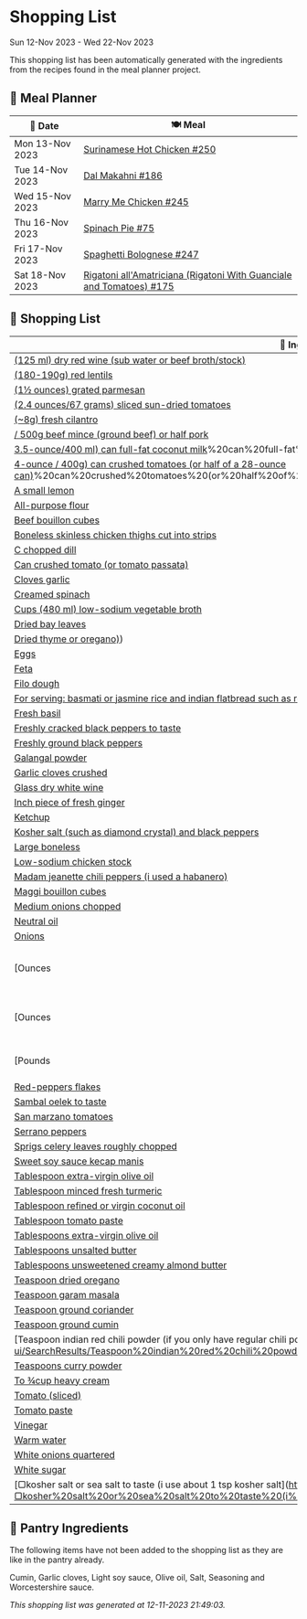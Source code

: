# Shopping List

Sun 12-Nov 2023 - Wed 22-Nov 2023

This shopping list has been automatically generated with the ingredients from the recipes found in the meal planner project.

## 📅 Meal Planner

|📅 Date| 🍽️ Meal|
|----|----|
|Mon 13-Nov 2023|[Surinamese Hot Chicken #250](https://github.com/bryanbr23/Recipes/issues/250)|
|Tue 14-Nov 2023|[Dal Makahni #186](https://github.com/bryanbr23/Recipes/issues/186)|
|Wed 15-Nov 2023|[Marry Me Chicken #245](https://github.com/bryanbr23/Recipes/issues/245)|
|Thu 16-Nov 2023|[Spinach Pie #75](https://github.com/bryanbr23/Recipes/issues/75)|
|Fri 17-Nov 2023|[Spaghetti Bolognese #247](https://github.com/bryanbr23/Recipes/issues/247)|
|Sat 18-Nov 2023|[Rigatoni all'Amatriciana (Rigatoni With Guanciale and Tomatoes) #175](https://github.com/bryanbr23/Recipes/issues/175)|

## 🛒 Shopping List

| 🍌 Ingredient| ⚖️ Measurement|
|----------|-----------|
|[(125 ml) dry red wine (sub water or beef broth/stock)](https://www.sainsburys.co.uk/gol-ui/SearchResults/(125%20ml)%20dry%20red%20wine%20(sub%20water%20or%20beef%20broth/stock))|1/2 cup|
|[(180-190g) red lentils](https://www.sainsburys.co.uk/gol-ui/SearchResults/(180-190g)%20red%20lentils)|1 cup|
|[(1½ ounces) grated parmesan](https://www.sainsburys.co.uk/gol-ui/SearchResults/(1½%20ounces)%20grated%20parmesan)|½cup|
|[(2.4 ounces/67 grams) sliced sun-dried tomatoes](https://www.sainsburys.co.uk/gol-ui/SearchResults/(2.4%20ounces/67%20grams)%20sliced%20sun-dried%20tomatoes)|⅓cup|
|[(~8g) fresh cilantro](https://www.sainsburys.co.uk/gol-ui/SearchResults/(~8g)%20fresh%20cilantro)|1/2 cup|
|[/ 500g beef mince (ground beef) or half pork](https://www.sainsburys.co.uk/gol-ui/SearchResults//%20500g%20beef%20mince%20(ground%20beef)%20or%20half%20pork)|1 lb|
|[3.5-ounce/400 ml) can full-fat coconut milk](https://www.sainsburys.co.uk/gol-ui/SearchResults/3.5-ounce/400%20ml)%20can%20full-fat%20coconut%20milk)|1|
|[4-ounce / 400g) can crushed tomatoes (or half of a 28-ounce can)](https://www.sainsburys.co.uk/gol-ui/SearchResults/4-ounce%20/%20400g)%20can%20crushed%20tomatoes%20(or%20half%20of%20a%2028-ounce%20can))|1|
|[A small lemon](https://www.sainsburys.co.uk/gol-ui/SearchResults/A%20small%20lemon)|1/2|
|[All-purpose flour](https://www.sainsburys.co.uk/gol-ui/SearchResults/All-purpose%20flour)|¼ cup|
|[Beef bouillon cubes](https://www.sainsburys.co.uk/gol-ui/SearchResults/Beef%20bouillon%20cubes)|2|
|[Boneless skinless chicken thighs cut into strips](https://www.sainsburys.co.uk/gol-ui/SearchResults/Boneless%20skinless%20chicken%20thighs%20cut%20into%20strips)|1 kg|
|[C chopped dill](https://www.sainsburys.co.uk/gol-ui/SearchResults/C%20chopped%20dill)|1/2|
|[Can crushed tomato (or tomato passata)](https://www.sainsburys.co.uk/gol-ui/SearchResults/Can%20crushed%20tomato%20(or%20tomato%20passata))|800g / 28 oz|
|[Cloves garlic](https://www.sainsburys.co.uk/gol-ui/SearchResults/Cloves%20garlic)|1|
|[Creamed spinach](https://www.sainsburys.co.uk/gol-ui/SearchResults/Creamed%20spinach)|800g|
|[Cups (480 ml) low-sodium vegetable broth](https://www.sainsburys.co.uk/gol-ui/SearchResults/Cups%20(480%20ml)%20low-sodium%20vegetable%20broth)|2|
|[Dried bay leaves](https://www.sainsburys.co.uk/gol-ui/SearchResults/Dried%20bay%20leaves)|2|
|[Dried thyme or oregano)](https://www.sainsburys.co.uk/gol-ui/SearchResults/Dried%20thyme%20or%20oregano))|2 sprigs fresh thyme (or 1/2 tsp|
|[Eggs](https://www.sainsburys.co.uk/gol-ui/SearchResults/Eggs)|1|
|[Feta](https://www.sainsburys.co.uk/gol-ui/SearchResults/Feta)|400g|
|[Filo dough](https://www.sainsburys.co.uk/gol-ui/SearchResults/Filo%20dough)||
|[For serving: basmati or jasmine rice and indian flatbread such as roti](https://www.sainsburys.co.uk/gol-ui/SearchResults/For%20serving:%20basmati%20or%20jasmine%20rice%20and%20indian%20flatbread%20such%20as%20roti)||
|[Fresh basil](https://www.sainsburys.co.uk/gol-ui/SearchResults/Fresh%20basil)||
|[Freshly cracked black peppers to taste](https://www.sainsburys.co.uk/gol-ui/SearchResults/Freshly%20cracked%20black%20peppers%20to%20taste)||
|[Freshly ground black peppers](https://www.sainsburys.co.uk/gol-ui/SearchResults/Freshly%20ground%20black%20peppers)||
|[Galangal powder](https://www.sainsburys.co.uk/gol-ui/SearchResults/Galangal%20powder)|2 tsp|
|[Garlic cloves crushed](https://www.sainsburys.co.uk/gol-ui/SearchResults/Garlic%20cloves%20crushed)|4|
|[Glass dry white wine](https://www.sainsburys.co.uk/gol-ui/SearchResults/Glass%20dry%20white%20wine)|½|
|[Inch piece of fresh ginger](https://www.sainsburys.co.uk/gol-ui/SearchResults/Inch%20piece%20of%20fresh%20ginger)|2|
|[Ketchup](https://www.sainsburys.co.uk/gol-ui/SearchResults/Ketchup)|1 tbsp|
|[Kosher salt (such as diamond crystal) and black peppers](https://www.sainsburys.co.uk/gol-ui/SearchResults/Kosher%20salt%20(such%20as%20diamond%20crystal)%20and%20black%20peppers)||
|[Large boneless](https://www.sainsburys.co.uk/gol-ui/SearchResults/Large%20boneless)|3|
|[Low-sodium chicken stock](https://www.sainsburys.co.uk/gol-ui/SearchResults/Low-sodium%20chicken%20stock)|1 cup|
|[Madam jeanette chili peppers (i used a habanero)](https://www.sainsburys.co.uk/gol-ui/SearchResults/Madam%20jeanette%20chili%20peppers%20(i%20used%20a%20habanero))|1|
|[Maggi bouillon cubes](https://www.sainsburys.co.uk/gol-ui/SearchResults/Maggi%20bouillon%20cubes)|2|
|[Medium onions chopped](https://www.sainsburys.co.uk/gol-ui/SearchResults/Medium%20onions%20chopped)|1|
|[Neutral oil](https://www.sainsburys.co.uk/gol-ui/SearchResults/Neutral%20oil)|2 tbsp|
|[Onions](https://www.sainsburys.co.uk/gol-ui/SearchResults/Onions)|1|
|[Ounces | 100 grams grated pecorino romano](https://www.sainsburys.co.uk/gol-ui/SearchResults/Ounces%20|%20100%20grams%20grated%20pecorino%20romano)|3½|
|[Ounces | 120 grams guanciale (cured pork jowl)](https://www.sainsburys.co.uk/gol-ui/SearchResults/Ounces%20|%20120%20grams%20guanciale%20(cured%20pork%20jowl))|4|
|[Pounds | 600 grams rigatoni (or bucatini)](https://www.sainsburys.co.uk/gol-ui/SearchResults/Pounds%20|%20600%20grams%20rigatoni%20(or%20bucatini))|1¼|
|[Red-peppers flakes](https://www.sainsburys.co.uk/gol-ui/SearchResults/Red-peppers%20flakes)||
|[Sambal oelek to taste](https://www.sainsburys.co.uk/gol-ui/SearchResults/Sambal%20oelek%20to%20taste)||
|[San marzano tomatoes](https://www.sainsburys.co.uk/gol-ui/SearchResults/San%20marzano%20tomatoes)|6-7|
|[Serrano peppers](https://www.sainsburys.co.uk/gol-ui/SearchResults/Serrano%20peppers)|1-2|
|[Sprigs celery leaves roughly chopped](https://www.sainsburys.co.uk/gol-ui/SearchResults/Sprigs%20celery%20leaves%20roughly%20chopped)|3|
|[Sweet soy sauce kecap manis](https://www.sainsburys.co.uk/gol-ui/SearchResults/Sweet%20soy%20sauce%20kecap%20manis)|2 tbsp|
|[Tablespoon extra-virgin olive oil](https://www.sainsburys.co.uk/gol-ui/SearchResults/Tablespoon%20extra-virgin%20olive%20oil)|1|
|[Tablespoon minced fresh turmeric](https://www.sainsburys.co.uk/gol-ui/SearchResults/Tablespoon%20minced%20fresh%20turmeric)|1|
|[Tablespoon refined or virgin coconut oil](https://www.sainsburys.co.uk/gol-ui/SearchResults/Tablespoon%20refined%20or%20virgin%20coconut%20oil)|1|
|[Tablespoon tomato paste](https://www.sainsburys.co.uk/gol-ui/SearchResults/Tablespoon%20tomato%20paste)|1|
|[Tablespoons extra-virgin olive oil](https://www.sainsburys.co.uk/gol-ui/SearchResults/Tablespoons%20extra-virgin%20olive%20oil)|3|
|[Tablespoons unsalted butter](https://www.sainsburys.co.uk/gol-ui/SearchResults/Tablespoons%20unsalted%20butter)|3|
|[Tablespoons unsweetened creamy almond butter](https://www.sainsburys.co.uk/gol-ui/SearchResults/Tablespoons%20unsweetened%20creamy%20almond%20butter)|3|
|[Teaspoon dried oregano](https://www.sainsburys.co.uk/gol-ui/SearchResults/Teaspoon%20dried%20oregano)|½|
|[Teaspoon garam masala](https://www.sainsburys.co.uk/gol-ui/SearchResults/Teaspoon%20garam%20masala)|1|
|[Teaspoon ground coriander](https://www.sainsburys.co.uk/gol-ui/SearchResults/Teaspoon%20ground%20coriander)|1/2|
|[Teaspoon ground cumin](https://www.sainsburys.co.uk/gol-ui/SearchResults/Teaspoon%20ground%20cumin)|1|
|[Teaspoon indian red chili powder (if you only have regular chili powder](https://www.sainsburys.co.uk/gol-ui/SearchResults/Teaspoon%20indian%20red%20chili%20powder%20(if%20you%20only%20have%20regular%20chili%20powder)|1/2|
|[Teaspoons curry powder](https://www.sainsburys.co.uk/gol-ui/SearchResults/Teaspoons%20curry%20powder)|2|
|[To ¾cup heavy cream](https://www.sainsburys.co.uk/gol-ui/SearchResults/To%20¾cup%20heavy%20cream)|½|
|[Tomato (sliced)](https://www.sainsburys.co.uk/gol-ui/SearchResults/Tomato%20(sliced))|1|
|[Tomato paste](https://www.sainsburys.co.uk/gol-ui/SearchResults/Tomato%20paste)|2 tbsp|
|[Vinegar](https://www.sainsburys.co.uk/gol-ui/SearchResults/Vinegar)|1 tbsp|
|[Warm water](https://www.sainsburys.co.uk/gol-ui/SearchResults/Warm%20water)|1/2 cup|
|[White onions quartered](https://www.sainsburys.co.uk/gol-ui/SearchResults/White%20onions%20quartered)|1|
|[White sugar](https://www.sainsburys.co.uk/gol-ui/SearchResults/White%20sugar)|2 tsp|
|[▢kosher salt or sea salt to taste (i use about 1 tsp kosher salt](https://www.sainsburys.co.uk/gol-ui/SearchResults/▢kosher%20salt%20or%20sea%20salt%20to%20taste%20(i%20use%20about%201%20tsp%20kosher%20salt)||

## 🏪 Pantry Ingredients

The following items have not been added to the shopping list as they are like in the pantry already.

Cumin, Garlic cloves, Light soy sauce, Olive oil, Salt, Seasoning and Worcestershire sauce.


_This shopping list was generated at 12-11-2023 21:49:03._